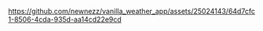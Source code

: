 

https://github.com/newnezz/vanilla_weather_app/assets/25024143/64d7cfc1-8506-4cda-935d-aa14cd22e9cd

